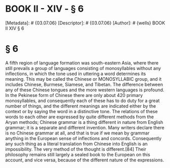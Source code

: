 # BOOK II - XIV - § 6
[Metadata]: # {03.07.06}
[Descriptor]: # {03.07.06}
[Author]: # {wells}
BOOK II
XIV
§ 6
# § 6
A fifth region of language formation was south-eastern Asia, where there still
prevails a group of languages consisting of monosyllables without any
inflections, in which the tone used in uttering a word determines its meaning.
This may be called the Chinese or MONOSYLLABIC group, and it includes Chinese,
Burmese, Siamese, and Tibetan. The difference between any of these Chinese
tongues and the more western languages is profound. In the Pekinese form of
Chinese there are only about 420 primary monosyllables, and consequently each
of these has to do duty for a great number of things, and the different
meanings are indicated either by the context or by saying the word in a
distinctive tone. The relations of these words to each other are expressed by
quite different methods from the Aryan methods; Chinese grammar is a thing
different in nature from English grammar; it is a separate and different
invention. Many writers declare there is no Chinese grammar at all, and that is
true if we mean by grammar anything in the European sense of inflections and
concords. Consequently any such thing as a literal translation from Chinese
into English is an impossibility. The very method of the thought is
different.[84] Their philosophy remains still largely a sealed book to the
European on this account, and vice versa, because of the different nature of
the expressions.

